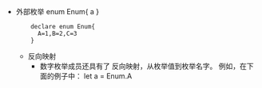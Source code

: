 + 外部枚举
  enum Enum{
      a
  }
  ~~~
      declare enum Enum{
        A=1,B=2,C=3
      }
  ~~~
  + 反向映射 
    + 数字枚举成员还具有了 反向映射，从枚举值到枚举名字。 例如，在下面的例子中：
        let a = Enum.A 
  
